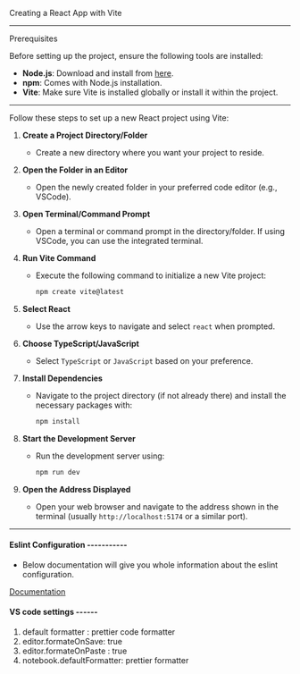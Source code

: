 Creating a React App with Vite

---

Prerequisites

Before setting up the project, ensure the following tools are installed:

- **Node.js**: Download and install from [here](https://nodejs.org/).
- **npm**: Comes with Node.js installation.
- **Vite**: Make sure Vite is installed globally or install it within the project.

---

Follow these steps to set up a new React project using Vite:

1. **Create a Project Directory/Folder**

   - Create a new directory where you want your project to reside.

2. **Open the Folder in an Editor**

   - Open the newly created folder in your preferred code editor (e.g., VSCode).

3. **Open Terminal/Command Prompt**

   - Open a terminal or command prompt in the directory/folder. If using VSCode, you can use the integrated terminal.

4. **Run Vite Command**

   - Execute the following command to initialize a new Vite project:
     ```bash
     npm create vite@latest
     ```

5. **Select React**

   - Use the arrow keys to navigate and select `react` when prompted.

6. **Choose TypeScript/JavaScript**

   - Select `TypeScript` or `JavaScript` based on your preference.

7. **Install Dependencies**

   - Navigate to the project directory (if not already there) and install the necessary packages with:
     ```bash
     npm install
     ```

8. **Start the Development Server**

   - Run the development server using:
     ```bash
     npm run dev
     ```

9. **Open the Address Displayed**
   - Open your web browser and navigate to the address shown in the terminal (usually `http://localhost:5174` or a similar port).

---

#### Eslint Configuration -----------

- Below documentation will give you whole information about the eslint configuration.

[Documentation](https://javascript.plainenglish.io/setting-eslint-and-prettier-on-a-react-typescript-project-2021-22993565edf9)

#### VS code settings ------

1. default formatter : prettier code formatter
2. editor.formateOnSave: true
3. editor.formateOnPaste : true
4. notebook.defaultFormatter: prettier formatter
